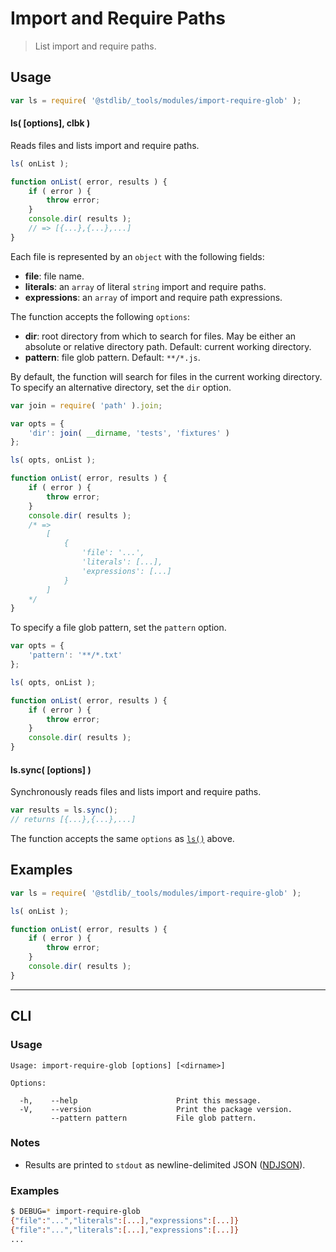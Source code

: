 <!--

@license Apache-2.0

Copyright (c) 2018 The Stdlib Authors.

Licensed under the Apache License, Version 2.0 (the "License");
you may not use this file except in compliance with the License.
You may obtain a copy of the License at

   http://www.apache.org/licenses/LICENSE-2.0

Unless required by applicable law or agreed to in writing, software
distributed under the License is distributed on an "AS IS" BASIS,
WITHOUT WARRANTIES OR CONDITIONS OF ANY KIND, either express or implied.
See the License for the specific language governing permissions and
limitations under the License.

-->

# Import and Require Paths

> List import and require paths.

<section class="intro">

</section>

<!-- /.intro -->

<section class="usage">

## Usage

```javascript
var ls = require( '@stdlib/_tools/modules/import-require-glob' );
```

<a name="ls"></a>

#### ls( \[options], clbk )

Reads files and lists import and require paths.

```javascript
ls( onList );

function onList( error, results ) {
    if ( error ) {
        throw error;
    }
    console.dir( results );
    // => [{...},{...},...]
}
```

Each file is represented by an `object` with the following fields:

-   **file**: file name.
-   **literals**: an `array` of literal `string` import and require paths.
-   **expressions**: an `array` of import and require path expressions.

The function accepts the following `options`:

-   **dir**: root directory from which to search for files. May be either an absolute or relative directory path. Default: current working directory.
-   **pattern**: file glob pattern. Default: `**/*.js`.

By default, the function will search for files in the current working directory. To specify an alternative directory, set the `dir` option.

```javascript
var join = require( 'path' ).join;

var opts = {
    'dir': join( __dirname, 'tests', 'fixtures' )
};

ls( opts, onList );

function onList( error, results ) {
    if ( error ) {
        throw error;
    }
    console.dir( results );
    /* =>
        [
            {
                'file': '...',
                'literals': [...],
                'expressions': [...]
            }
        ]
    */
}
```

To specify a file glob pattern, set the `pattern` option.

```javascript
var opts = {
    'pattern': '**/*.txt'
};

ls( opts, onList );

function onList( error, results ) {
    if ( error ) {
        throw error;
    }
    console.dir( results );
}
```

#### ls.sync( \[options] )

Synchronously reads files and lists import and require paths.

```javascript
var results = ls.sync();
// returns [{...},{...},...]
```

The function accepts the same `options` as [`ls()`](#ls) above.

</section>

<!-- /.usage -->

<section class="examples">

## Examples

<!-- eslint no-undef: "error" -->

```javascript
var ls = require( '@stdlib/_tools/modules/import-require-glob' );

ls( onList );

function onList( error, results ) {
    if ( error ) {
        throw error;
    }
    console.dir( results );
}
```

</section>

<!-- /.examples -->

* * *

<section class="cli">

## CLI

<section class="usage">

### Usage

```text
Usage: import-require-glob [options] [<dirname>]

Options:

  -h,    --help                      Print this message.
  -V,    --version                   Print the package version.
         --pattern pattern           File glob pattern.
```

</section>

<!-- /.usage -->

<section class="notes">

### Notes

-   Results are printed to `stdout` as newline-delimited JSON ([NDJSON][ndjson]).

</section>

<!-- /.notes -->

<section class="examples">

### Examples

```bash
$ DEBUG=* import-require-glob
{"file":"...","literals":[...],"expressions":[...]}
{"file":"...","literals":[...],"expressions":[...]}
...
```

</section>

<!-- /.examples -->

</section>

<!-- /.cli -->

<!-- Section for related `stdlib` packages. Do not manually edit this section, as it is automatically populated. -->

<section class="related">

</section>

<!-- /.related -->

<!-- Section for all links. Make sure to keep an empty line after the `section` element and another before the `/section` close. -->

<section class="links">

[ndjson]: http://ndjson.org/

</section>

<!-- /.links -->
